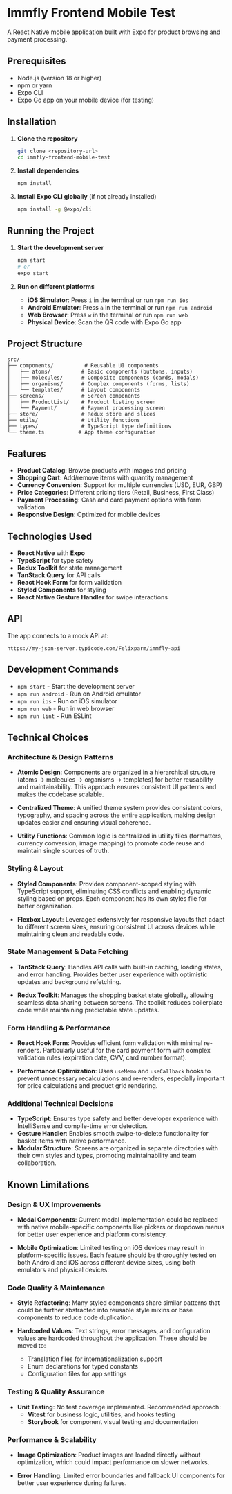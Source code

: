 # Immfly Frontend Mobile Test

A React Native mobile application built with Expo for product browsing and payment processing.

## Prerequisites

- Node.js (version 18 or higher)
- npm or yarn
- Expo CLI
- Expo Go app on your mobile device (for testing)

## Installation

1. **Clone the repository**
   ```bash
   git clone <repository-url>
   cd immfly-frontend-mobile-test
   ```

2. **Install dependencies**
   ```bash
   npm install
   ```

3. **Install Expo CLI globally** (if not already installed)
   ```bash
   npm install -g @expo/cli
   ```

## Running the Project

1. **Start the development server**
   ```bash
   npm start
   # or
   expo start
   ```

2. **Run on different platforms**
   - **iOS Simulator**: Press `i` in the terminal or run `npm run ios`
   - **Android Emulator**: Press `a` in the terminal or run `npm run android`
   - **Web Browser**: Press `w` in the terminal or run `npm run web`
   - **Physical Device**: Scan the QR code with Expo Go app

## Project Structure

```
src/
├── components/          # Reusable UI components
│   ├── atoms/          # Basic components (buttons, inputs)
│   ├── molecules/      # Composite components (cards, modals)
│   ├── organisms/      # Complex components (forms, lists)
│   └── templates/      # Layout components
├── screens/            # Screen components
│   ├── ProductList/    # Product listing screen
│   └── Payment/        # Payment processing screen
├── store/              # Redux store and slices
├── utils/              # Utility functions
├── types/              # TypeScript type definitions
└── theme.ts           # App theme configuration
```

## Features

- **Product Catalog**: Browse products with images and pricing
- **Shopping Cart**: Add/remove items with quantity management
- **Currency Conversion**: Support for multiple currencies (USD, EUR, GBP)
- **Price Categories**: Different pricing tiers (Retail, Business, First Class)
- **Payment Processing**: Cash and card payment options with form validation
- **Responsive Design**: Optimized for mobile devices

## Technologies Used

- **React Native** with **Expo**
- **TypeScript** for type safety
- **Redux Toolkit** for state management
- **TanStack Query** for API calls
- **React Hook Form** for form validation
- **Styled Components** for styling
- **React Native Gesture Handler** for swipe interactions

## API

The app connects to a mock API at:
```
https://my-json-server.typicode.com/Felixparm/immfly-api
```

## Development Commands

- `npm start` - Start the development server
- `npm run android` - Run on Android emulator
- `npm run ios` - Run on iOS simulator
- `npm run web` - Run in web browser
- `npm run lint` - Run ESLint

## Technical Choices

### Architecture & Design Patterns

- **Atomic Design**: Components are organized in a hierarchical structure (atoms → molecules → organisms → templates) for better reusability and maintainability. This approach ensures consistent UI patterns and makes the codebase scalable.

- **Centralized Theme**: A unified theme system provides consistent colors, typography, and spacing across the entire application, making design updates easier and ensuring visual coherence.

- **Utility Functions**: Common logic is centralized in utility files (formatters, currency conversion, image mapping) to promote code reuse and maintain single sources of truth.

### Styling & Layout

- **Styled Components**: Provides component-scoped styling with TypeScript support, eliminating CSS conflicts and enabling dynamic styling based on props. Each component has its own styles file for better organization.

- **Flexbox Layout**: Leveraged extensively for responsive layouts that adapt to different screen sizes, ensuring consistent UI across devices while maintaining clean and readable code.

### State Management & Data Fetching

- **TanStack Query**: Handles API calls with built-in caching, loading states, and error handling. Provides better user experience with optimistic updates and background refetching.

- **Redux Toolkit**: Manages the shopping basket state globally, allowing seamless data sharing between screens. The toolkit reduces boilerplate code while maintaining predictable state updates.

### Form Handling & Performance

- **React Hook Form**: Provides efficient form validation with minimal re-renders. Particularly useful for the card payment form with complex validation rules (expiration date, CVV, card number format).

- **Performance Optimization**: Uses `useMemo` and `useCallback` hooks to prevent unnecessary recalculations and re-renders, especially important for price calculations and product grid rendering.

### Additional Technical Decisions

- **TypeScript**: Ensures type safety and better developer experience with IntelliSense and compile-time error detection.
- **Gesture Handler**: Enables smooth swipe-to-delete functionality for basket items with native performance.
- **Modular Structure**: Screens are organized in separate directories with their own styles and types, promoting maintainability and team collaboration.

## Known Limitations

### Design & UX Improvements

- **Modal Components**: Current modal implementation could be replaced with native mobile-specific components like pickers or dropdown menus for better user experience and platform consistency.

- **Mobile Optimization**: Limited testing on iOS devices may result in platform-specific issues. Each feature should be thoroughly tested on both Android and iOS across different device sizes, using both emulators and physical devices.

### Code Quality & Maintenance

- **Style Refactoring**: Many styled components share similar patterns that could be further abstracted into reusable style mixins or base components to reduce code duplication.

- **Hardcoded Values**: Text strings, error messages, and configuration values are hardcoded throughout the application. These should be moved to:
  - Translation files for internationalization support
  - Enum declarations for typed constants
  - Configuration files for app settings

### Testing & Quality Assurance

- **Unit Testing**: No test coverage implemented. Recommended approach:
  - **Vitest** for business logic, utilities, and hooks testing
  - **Storybook** for component visual testing and documentation

### Performance & Scalability

- **Image Optimization**: Product images are loaded directly without optimization, which could impact performance on slower networks.

- **Error Handling**: Limited error boundaries and fallback UI components for better user experience during failures.
